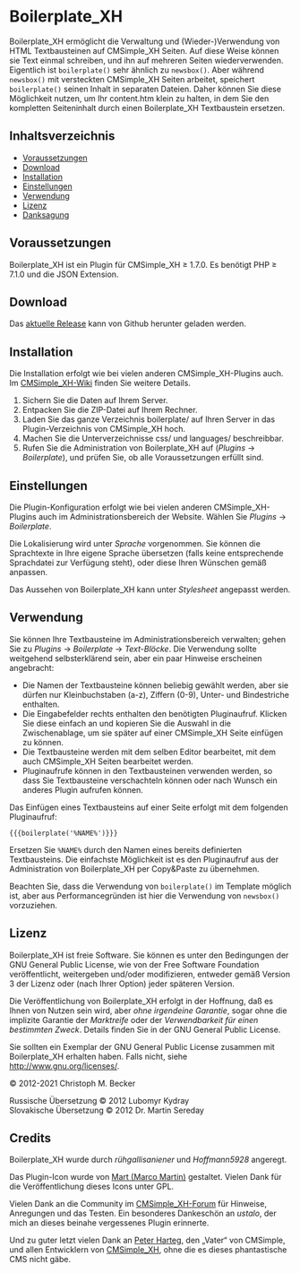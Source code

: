 # Boilerplate\_XH

Boilerplate\_XH ermöglicht die Verwaltung und
(Wieder-)Verwendung von HTML Textbausteinen auf CMSimple\_XH Seiten. Auf diese
Weise können sie Text einmal schreiben, und ihn auf mehreren Seiten
wiederverwenden. Eigentlich ist `boilerplate()` sehr ähnlich zu `newsbox()`. Aber
während `newsbox()` mit versteckten CMSimple\_XH Seiten arbeitet, speichert
`boilerplate()` seinen Inhalt in separaten Dateien. Daher können Sie diese
Möglichkeit nutzen, um Ihr content.htm klein zu halten, in dem Sie den
kompletten Seiteninhalt durch einen Boilerplate\_XH Textbaustein ersetzen.

## Inhaltsverzeichnis

- [Voraussetzungen](#voraussetzungen)
- [Download](#download)
- [Installation](#installation)
- [Einstellungen](#einstellungen)
- [Verwendung](#verwendung)
- [Lizenz](#lizenz)
- [Danksagung](#danksagung)


## Voraussetzungen

Boilerplate\_XH ist ein Plugin für CMSimple\_XH ≥ 1.7.0.
Es benötigt PHP ≥ 7.1.0 und die JSON Extension.

## Download

Das [aktuelle Release](https://github.com/cmb69/boilerplate_xh/releases/latest)
kann von Github herunter geladen werden.

## Installation

Die Installation erfolgt wie bei vielen anderen CMSimple\_XH-Plugins auch. Im
[CMSimple_XH-Wiki](https://wiki.cmsimple-xh.org/doku.php/de:installation#plugins)
finden Sie weitere Details.

1. Sichern Sie die Daten auf Ihrem Server.
2. Entpacken Sie die ZIP-Datei auf Ihrem Rechner.
3. Laden Sie das ganze Verzeichnis boilerplate/ auf Ihren Server in das Plugin-Verzeichnis von CMSimple\_XH hoch.
4. Machen Sie die Unterverzeichnisse css/ und languages/ beschreibbar.
5. Rufen Sie die Administration von Boilerplate\_XH auf (*Plugins* → *Boilerplate*),
   und prüfen Sie, ob alle Voraussetzungen erfüllt sind.

## Einstellungen

Die Plugin-Konfiguration erfolgt wie bei vielen anderen CMSimple\_XH-Plugins
auch im Administrationsbereich der Website. Wählen Sie *Plugins* → *Boilerplate*.

Die Lokalisierung wird unter *Sprache* vorgenommen. Sie können die
Sprachtexte in Ihre eigene Sprache übersetzen (falls keine entsprechende
Sprachdatei zur Verfügung steht), oder diese Ihren Wünschen gemäß anpassen.

Das Aussehen von Boilerplate\_XH kann unter *Stylesheet* angepasst werden.

## Verwendung

Sie können Ihre Textbausteine im Administrationsbereich verwalten; gehen Sie zu
*Plugins* → *Boilerplate* → *Text-Blöcke*. Die Verwendung sollte weitgehend
selbsterklärend sein, aber ein paar Hinweise erscheinen angebracht:

- Die Namen der Textbausteine können beliebig gewählt werden, aber sie dürfen nur
  Kleinbuchstaben (a-z), Ziffern (0-9), Unter- und Bindestriche enthalten.
- Die Eingabefelder rechts enthalten den benötigten Pluginaufruf. Klicken Sie
  diese einfach an und kopieren Sie die Auswahl in die Zwischenablage, um sie später
  auf einer CMSimple\_XH Seite einfügen zu können.
- Die Textbausteine werden mit dem selben Editor
  bearbeitet, mit dem auch CMSimple\_XH Seiten bearbeitet werden.
- Pluginaufrufe können in den Textbausteinen
  verwenden werden, so dass Sie Textbausteine verschachteln können oder nach Wunsch ein
  anderes Plugin aufrufen können.

Das Einfügen eines Textbausteins auf einer Seite erfolgt mit dem folgenden
Pluginaufruf:

    {{{boilerplate('%NAME%')}}}

Ersetzen Sie `%NAME%` durch den Namen eines bereits definierten Textbausteins. Die
einfachste Möglichkeit ist es den Pluginaufruf aus der Administration von
Boilerplate\_XH per Copy&Paste zu übernehmen.

Beachten Sie, dass die Verwendung von `boilerplate()` im Template möglich ist,
aber aus Performancegründen ist hier die Verwendung von `newsbox()`
vorzuziehen.

## Lizenz

Boilerplate\_XH ist freie Software. Sie können es unter den Bedingungen
der GNU General Public License, wie von der Free Software Foundation
veröffentlicht, weitergeben und/oder modifizieren, entweder gemäß
Version 3 der Lizenz oder (nach Ihrer Option) jeder späteren Version.

Die Veröffentlichung von Boilerplate\_XH erfolgt in der Hoffnung, daß es
Ihnen von Nutzen sein wird, aber *ohne irgendeine Garantie*, sogar ohne
die implizite Garantie der *Marktreife* oder der *Verwendbarkeit für einen
bestimmten Zweck*. Details finden Sie in der GNU General Public License.

Sie sollten ein Exemplar der GNU General Public License zusammen mit
Boilerplate\_XH erhalten haben. Falls nicht, siehe http://www.gnu.org/licenses/.

© 2012-2021 Christoph M. Becker

Russische Übersetzung © 2012 Lubomyr Kydray  
Slovakische Übersetzung © 2012 Dr. Martin Sereday

## Credits

Boilerplate\_XH wurde durch *rühgallisaniener* und *Hoffmann5928* angeregt.

Das Plugin-Icon wurde von [Mart (Marco Martin)](http://www.notmart.org/) gestaltet.
Vielen Dank für die Veröffentlichung dieses Icons unter GPL.

Vielen Dank an die Community im [CMSimple\_XH-Forum](http://www.cmsimpleforum.com/)
für Hinweise, Anregungen und das Testen.
Ein besonderes Dankeschön an *ustalo*, der mich an dieses beinahe vergessenes Plugin erinnerte.

Und zu guter letzt vielen Dank an [Peter Harteg](http://www.harteg.dk/), den „Vater“ von CMSimple,
und allen Entwicklern von [CMSimple\_XH](http://www.cmsimple-xh.org/de/),
ohne die es dieses phantastische CMS nicht gäbe.
